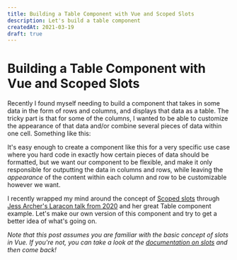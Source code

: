```yaml
---
title: Building a Table Component with Vue and Scoped Slots
description: Let's build a table component
createdAt: 2021-03-19
draft: true
---
```


<div class="prose">

# Building a Table Component with Vue and Scoped Slots

Recently I found myself needing to build a component that takes in some data in the form of rows and columns, and displays that data as a table. The tricky part is that for some of the columns, I wanted to be able to customize the appearance of that data and/or combine several pieces of data within one cell. Something like this:

</div>

<div class="my-12">
<data-table-example></data-table-example>
</div>

<div class="prose">

It's easy enough to create a component like this for a very specific use case where you hard code in exactly how certain pieces of data should be formatted, but we want our component to be flexible, and make it only responsible for outputting the data in columns and rows, while leaving the _appearance_ of the content within each column and row to be customizable however we want.

I recently wrapped my mind around the concept of [Scoped slots](https://vuejs.org/v2/guide/components-slots.html#Scoped-Slots) through [Jess Archer's Laracon talk from 2020](https://vimeo.com/showcase/7060635/video/452362350) and her great Table component example. Let's make our own version of this component and try to get a better idea of what's going on.

_Note that this post assumes you are familiar with the basic concept of slots in Vue. If you're not, you can take a look at the [documentation on slots](https://vuejs.org/v2/guide/components-slots.html) and then come back!_

</div>
